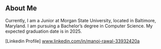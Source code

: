 ## About Me
Currently, I am a Junior at Morgan State University, located in Baltimore, Maryland. I am pursuing a Bachelor’s degree in Computer Science. My expected graduation date is in 2025.

[Linkedin Profile] www.linkedin.com/in/manoj-rawal-33932420a

